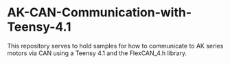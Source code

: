 # AK-CAN-Communication-with-Teensy-4.1
This repository serves to hold samples for how to communicate to AK series motors via CAN using a Teensy 4.1 and the FlexCAN_4.h library.
